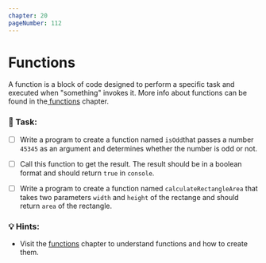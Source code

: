 ```yaml
---
chapter: 20
pageNumber: 112
---
```


# Functions

A function is a block of code designed to perform a specific task and executed when "something" invokes it. More info about functions can be found in the[ functions](../functions/) chapter.

### 📝 Task:

- [ ] Write a program to create a function named `isOdd`that passes a number `45345` as an argument and determines whether the number is odd or not.

- [ ] Call this function to get the result. The result should be in a boolean format and should return `true` in `console`.&#x20;

- [ ] Write a program to create a function named `calculateRectangleArea` that takes two parameters `width` and `height` of the rectange and should return `area` of the rectangle.

### 💡 Hints:

- Visit the [functions](../functions/) chapter to understand functions and how to create them.
